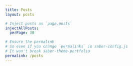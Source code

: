```yaml
---
title: Posts
layout: posts

# Inject posts as `page.posts`
injectAllPosts:
  perPage: 30

# Ensure the permalink
# So even if you change `permalinks` in saber-config.js
# It won't break saber-theme-portfolio
permalink: /posts
---
```

